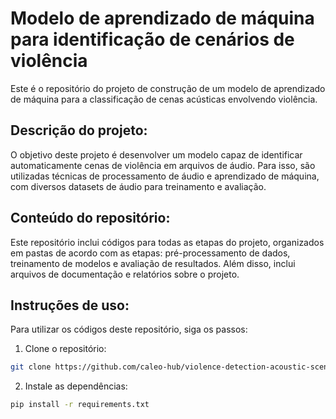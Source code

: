 # Modelo de aprendizado de máquina para identificação de cenários de violência

Este é o repositório do projeto de construção de um modelo de aprendizado de máquina para a classificação de cenas acústicas envolvendo violência.

## Descrição do projeto:
O objetivo deste projeto é desenvolver um modelo capaz de identificar automaticamente cenas de violência em arquivos de áudio. Para isso, são utilizadas técnicas de processamento de áudio e aprendizado de máquina, com diversos datasets de áudio para treinamento e avaliação.

## Conteúdo do repositório:
Este repositório inclui códigos para todas as etapas do projeto, organizados em pastas de acordo com as etapas: pré-processamento de dados, treinamento de modelos e avaliação de resultados. Além disso, inclui arquivos de documentação e relatórios sobre o projeto.

## Instruções de uso:
Para utilizar os códigos deste repositório, siga os passos:

1. Clone o repositório:

```bash
git clone https://github.com/caleo-hub/violence-detection-acoustic-scenes.git
```

2. Instale as dependências:
```bash
pip install -r requirements.txt
```
